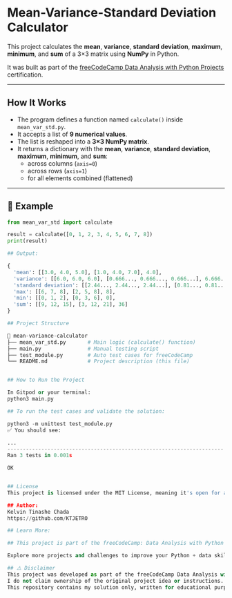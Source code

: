 # Mean-Variance-Standard Deviation Calculator

This project calculates the **mean**, **variance**, **standard deviation**, **maximum**, **minimum**, and **sum** of a 3×3 matrix using **NumPy** in Python.

It was built as part of the [freeCodeCamp Data Analysis with Python Projects](https://www.freecodecamp.org/learn/data-analysis-with-python/data-analysis-with-python-projects/mean-variance-standard-deviation-calculator) certification.

---

##  How It Works

- The program defines a function named `calculate()` inside `mean_var_std.py`.
- It accepts a list of **9 numerical values**.
- The list is reshaped into a **3×3 NumPy matrix**.
- It returns a dictionary with the **mean**, **variance**, **standard deviation**, **maximum**, **minimum**, and **sum**:
  - across columns (`axis=0`)
  - across rows (`axis=1`)
  - for all elements combined (flattened)

---

## 🔁 Example

```python
from mean_var_std import calculate

result = calculate([0, 1, 2, 3, 4, 5, 6, 7, 8])
print(result)

## Output:

{
  'mean': [[3.0, 4.0, 5.0], [1.0, 4.0, 7.0], 4.0],
  'variance': [[6.0, 6.0, 6.0], [0.666..., 0.666..., 0.666...], 6.666...],
  'standard deviation': [[2.44..., 2.44..., 2.44...], [0.81..., 0.81..., 0.81...], 2.58...],
  'max': [[6, 7, 8], [2, 5, 8], 8],
  'min': [[0, 1, 2], [0, 3, 6], 0],
  'sum': [[9, 12, 15], [3, 12, 21], 36]
}

## Project Structure

📁 mean-variance-calculator
├── mean_var_std.py       # Main logic (calculate() function)
├── main.py               # Manual testing script
├── test_module.py        # Auto test cases for freeCodeCamp
└── README.md             # Project description (this file)


## How to Run the Project

In Gitpod or your terminal:
python3 main.py

## To run the test cases and validate the solution:

python3 -m unittest test_module.py
✅ You should see:

...
----------------------------------------------------------------------
Ran 3 tests in 0.001s

OK


## License
This project is licensed under the MIT License, meaning it's open for anyone to use, modify, and share.

## Author:
Kelvin Tinashe Chada
https://github.com/KTJETRO

## Learn More:

## This project is part of the freeCodeCamp: Data Analysis with Python Certification.

Explore more projects and challenges to improve your Python + data skills!

## ⚠️ Disclaimer
This project was developed as part of the freeCodeCamp Data Analysis with Python certification.
I do not claim ownership of the original project idea or instructions.
This repository contains my solution only, written for educational purposes.
